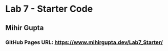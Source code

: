 # Lab 7 - Starter Code
## Mihir Gupta
### GitHub Pages URL: https://www.mihirgupta.dev/Lab7_Starter/